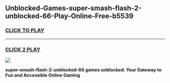 
## Unblocked-Games-super-smash-flash-2-unblocked-66-Play-Online-Free-b5539
<h3>
<a href="https://premium76.site?title=super-smash-flash-2-unblocked-66&ref=26A">CLICK TO PLAY</a></h3>
<hr>

<h3>
<a href="https://premium76.site?title=super-smash-flash-2-unblocked-66&ref=26A">CLICK 2 PLAY</a>
  
</h3>

<a href="https://premium76.site?title=super-smash-flash-2-unblocked-66&ref=26A"><img src="https://clearcache.store/games.png"></a>


**super-smash-flash-2-unblocked-66 games unblocked: Your Gateway to Fun and Accessible Online Gaming**
